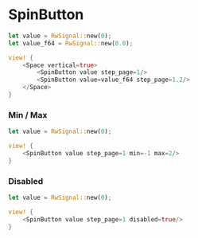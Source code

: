 # SpinButton

```rust demo
let value = RwSignal::new(0);
let value_f64 = RwSignal::new(0.0);

view! {
    <Space vertical=true>
        <SpinButton value step_page=1/>
        <SpinButton value=value_f64 step_page=1.2/>
    </Space>
}
```

### Min / Max

```rust demo
let value = RwSignal::new(0);

view! {
    <SpinButton value step_page=1 min=-1 max=2/>
}
```

### Disabled

```rust demo
let value = RwSignal::new(0);

view! {
    <SpinButton value step_page=1 disabled=true/>
}
```